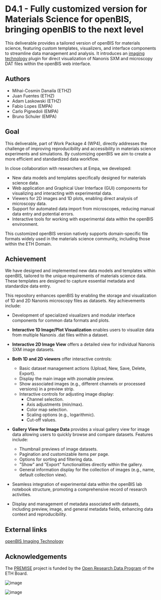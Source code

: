 # D4.1 - Fully customized version for Materials Science for openBIS, bringing openBIS to the next level

This deliverable provides a tailored version of openBIS for materials science, featuring custom templates, visualizers, and interface components to streamline data management and analysis. It introduces an [imaging technology](https://openbis.readthedocs.io/en/latest/software-developer-documentation/server-side-extensions/dss-imaging.html) plugin for direct visualization of Nanonis SXM and microscopy DAT files within the openBIS web interface.

## Authors

- Mihai-Cosmin Danaila (ETHZ)
- Juan Fuentes (ETHZ)
- Adam Laskowski (ETHZ)
- Fabio Lopes (EMPA)
- Carlo Pignedoli (EMPA)
- Bruno Schuler (EMPA)

## Goal

This deliverable, part of Work Package 4 (WP4), directly addresses the challenge of improving reproducibility and accessibility in materials science experiments and simulations. By customizing openBIS we aim to create a more efficient and standardized data workflow.

In close collaboration with researchers at Empa, we developed:

* New data models and templates specifically designed for materials science data.
* Web application and Graphical User Interface (GUI) components for visualizing and interacting with experimental data.
* Viewers for 2D images and 1D plots, enabling direct analysis of microscopy data.
* Support for automated data import from microscopes, reducing manual data entry and potential errors.
* Interactive tools for working with experimental data within the openBIS environment.

This customized openBIS version natively supports domain-specific file formats widely used in the materials science community, including those within the ETH Domain.


## Achievement

We have designed and implemented new data models and templates within openBIS, tailored to the unique requirements of materials science data. These templates are designed to capture essential metadata and standardize data entry.

This repository enhances openBIS by enabling the storage and visualization of 1D and 2D Nanonis microscopy files as datasets. Key achievements include:

* Development of specialized visualizers and modular interface components for common data formats and plots.
	
* **Interactive 1D Image/Plot Visualization** enables users to visualize data from multiple Nanonis .dat files within a dataset.
* **Interactive 2D Image View** offers a detailed view for individual Nanonis SXM image datasets.
* **Both 1D and 2D viewers** offer interactive controls: 
	* Basic dataset management actions (Upload, New, Save, Delete, Export).
	* Display the main image with zoomable preview.
	* Show associated images (e.g., different channels or processed versions) in a preview strip.
	* Interactive controls for adjusting image display:
		* Channel selection.
		* Axis adjustments (min/max).
		* Color map selection.
		* Scaling options (e.g., logarithmic).
		* Cut-off values.
* **Gallery View for Image Data** provides a visual gallery view for image data allowing users to quickly browse and compare datasets. Features include:
	* Thumbnail previews of image datasets.
	* Pagination and customizable items per page.
	* Options for sorting and filtering data.
	* "Show" and "Export" functionalities directly within the gallery.
	* General information display for the collection of images (e.g., name, default collection view).

* Seamless integration of experimental data within the openBIS lab notebook structure, promoting a comprehensive record of research activities.

* Display and management of metadata associated with datasets, including preview, image, and general metadata fields, enhancing data context and reproducibility.


## External links

[openBIS Imaging Technology](https://openbis.readthedocs.io/en/latest/software-developer-documentation/server-side-extensions/dss-imaging.html)

## Acknowledgements

The [PREMISE](https://ord-premise.org/) project is funded by the [Open Research Data Program](https://ethrat.ch/en/eth-domain/open-research-data/) of the ETH Board.

![image](https://ord-premise.org/assets/img/logos/PREMISE-logo.svg)

![image](https://ethrat.ch/wp-content/uploads/2021/12/ethr_en_rgb_black.svg)
